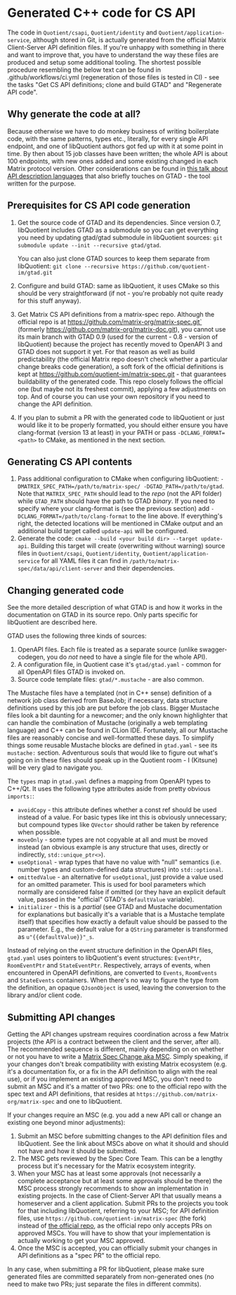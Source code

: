 # Generated C++ code for CS API

The code in `Quotient/csapi`, `Quotient/identity` and
`Quotient/application-service`, although stored in Git, is actually generated
from the official Matrix Client-Server API definition files. If you're unhappy
with something in there and want to improve that, you have to understand the way
these files are produced and setup some additional tooling. The shortest
possible procedure resembling the below text can be found in
.github/workflows/ci.yml (regeneration of those files is tested in CI) - see
the tasks "Get CS API definitions; clone and build GTAD" and
"Regenerate API code".

## Why generate the code at all?

Because otherwise we have to do monkey business of writing boilerplate code,
with the same patterns, types etc., literally, for every single API endpoint,
and one of libQuotient authors got fed up with it at some point in time.
By then about 15 job classes have been written; the whole API is about 100
endpoints, with new ones added and some existing changed in each Matrix protocol
version. Other considerations can be found in
[this talk about API description languages](https://youtu.be/W5TmRozH-rg)
that also briefly touches on GTAD - the tool written for the purpose.

## Prerequisites for CS API code generation

1. Get the source code of GTAD and its dependencies. Since version 0.7,
   libQuotient includes GTAD as a submodule so you can get everything you need
   by updating gtad/gtad submodule in libQuotient sources:
   `git submodule update --init --recursive gtad/gtad`.

   You can also just clone GTAD sources to keep them separate from libQuotient:
   `git clone --recursive https://github.com/quotient-im/gtad.git`
2. Configure and build GTAD: same as libQuotient, it uses CMake so this should
   be very straightforward (if not - you're probably not quite ready for this
   stuff anyway).
3. Get Matrix CS API definitions from a matrix-spec repo. Although the official
   repo is at https://github.com/matrix-org/matrix-spec.git` (formerly
   https://github.com/matrix-org/matrix-doc.git), you cannot use its main branch
   with GTAD 0.9 (used for the current - 0.8 - version of libQuotient) because
   the project has recently moved to OpenAPI 3 and GTAD does not support it yet.
   For that reason as well as build predictability (the official Matrix repo
   doesn't check whether a particular change breaks code generation), a soft
   fork of the official definitions is kept at
   https://github.com/quotient-im/matrix-spec.git - that guarantees buildability
   of the generated code. This repo closely follows the official one (but maybe
   not its freshest commit), applying a few adjustments on top. And of course
   you can use your own repository if you need to change the API definition.
4. If you plan to submit a PR with the generated code to libQuotient or just
   would like it to be properly formatted, you should either ensure you have
   clang-format (version 13 at least) in your PATH or pass
   `-DCLANG_FORMAT=<path>` to CMake, as mentioned in the next section.

## Generating CS API contents

1. Pass additional configuration to CMake when configuring libQuotient:
   `-DMATRIX_SPEC_PATH=/path/to/matrix-spec/ -DGTAD_PATH=/path/to/gtad`.
   Note that `MATRIX_SPEC_PATH` should lead to the _repo_ (not the API folder)
   while `GTAD_PATH` should have the path to GTAD _binary_. If you need
   to specify where your clang-format is (see the previous section) add
   `-DCLANG_FORMAT=/path/to/clang-format` to the line above. If everything's
   right, the detected locations will be mentioned in CMake output and
   an additional build target called `update-api` will be configured.
2. Generate the code: `cmake --build <your build dir> --target update-api`.
   Building this target will create (overwriting without warning) source files
   in `Quotient/csapi`, `Quotient/identity`, `Quotient/application-service` for
   all YAML files it can find in `/path/to/matrix-spec/data/api/client-server`
   and their dependencies.

## Changing generated code

See the more detailed description of what GTAD is and how it works in
the documentation on GTAD in its source repo. Only parts specific for
libQuotient are described here.

GTAD uses the following three kinds of sources:
1. OpenAPI files. Each file is treated as a separate source (unlike
   swagger-codegen, you do _not_ need to have a single file for the whole API).
2. A configuration file, in Quotient case it's `gtad/gtad.yaml` - common for
   all OpenAPI files GTAD is invoked on.
3. Source code template files: `gtad/*.mustache` - are also common.

The Mustache files have a templated (not in C++ sense) definition of a network
job class derived from BaseJob; if necessary, data structure definitions used
by this job are put before the job class. Bigger Mustache files look a bit
daunting for a newcomer; and the only known highlighter that can handle
the combination of Mustache (originally a web templating language) and C++ can
be found in CLion IDE. Fortunately, all our Mustache files are reasonably
concise and well-formatted these days.
To simplify things some reusable Mustache blocks are defined in `gtad.yaml` -
see its `mustache:` section. Adventurous souls that would like to figure out
what's going on in these files should speak up in the Quotient room -
I (Kitsune) will be very glad to navigate you.

The `types` map in `gtad.yaml` defines a mapping from OpenAPI types to C++/Qt.
It uses the following type attributes aside from pretty obvious `imports:`:
* `avoidCopy` - this attribute defines whether a const ref should be used
  instead of a value. For basic types like int this is obviously unnecessary;
  but compound types like `QVector` should rather be taken by reference when
  possible.
* `moveOnly` - some types are not copyable at all and must be moved instead
  (an obvious example is any structure that uses, directly or indirectly,
  `std::unique_ptr<>`).
* `useOptional` - wrap types that have no value with "null" semantics (i.e. number types and
  custom-defined data structures) into `std::optional`.
* `omittedValue` - an alternative for `useOptional`, just provide a value used
  for an omitted parameter. This is used for bool parameters which normally are
  considered false if omitted (or they have an explicit default value, passed
  in the "official" GTAD's `defaultValue` variable).
* `initializer` - this is a _partial_ (see GTAD and Mustache documentation for
  explanations but basically it's a variable that is a Mustache template itself)
  that specifies how exactly a default value should be passed to the parameter.
  E.g., the default value for a `QString` parameter is transformed as `u"{{defaultValue}}"_s`.

Instead of relying on the event structure definition in the OpenAPI files,
`gtad.yaml` uses pointers to libQuotient's event structures: `EventPtr`,
`RoomEventPtr` and `StateEventPtr`. Respectively, arrays of events, when
encountered in OpenAPI definitions, are converted to `Events`, `RoomEvents`
and `StateEvents` containers. When there's no way to figure the type from
the definition, an opaque `QJsonObject` is used, leaving the conversion
to the library and/or client code.

## Submitting API changes

Getting the API changes upstream requires coordination across a few Matrix
projects (the API is a contract between the client and the server, after all).
The recommended sequence is different, mainly depending on on whether or not
you have to write a
[Matrix Spec Change aka MSC](https://matrix.org/docs/spec/proposals). Simply
speaking, if your changes don't break compatibility with existing Matrix
ecosystem (e.g. it's a documentation fix, or a fix in the API definition
to align with the real use), or if you implement an existing approved MSC,
you don't need to submit an MSC and it's a matter of two PRs: one to
the official repo with the spec text and API definitions, that resides at
`https://github.com/matrix-org/matrix-spec` and one to libQuotient.

If your changes require an MSC (e.g. you add a new API call or change
an existing one beyond minor adjustments):

1. Submit an MSC before submitting changes to the API definition files and
   libQuotient. See the link about MSCs above on what it should and should not
   have and how it should be submitted.
2. The MSC gets reviewed by the Spec Core Team. This can be a lengthy process
   but it's necessary for the Matrix ecosystem integrity.
3. When your MSC has at least some approvals (not necessarily a complete
   acceptance but at least some approvals should be there) the MSC process
   strongly recommends to show an implementation in existing projects. In
   the case of Client-Server API that usually means a homeserver and a client
   application. Submit PRs to the projects you took for that including
   libQuotient, referring to your MSC; for API definition files, use
   `https://github.com/quotient-im/matrix-spec` (the fork) instead of
   [the official repo](`https://github.com/matrix-org/matrix-spec`), as
   the official repo only accepts PRs on approved MSCs. You will have to show
   that your implementation is actually working to get your MSC approved.
4. Once the MSC is accepted, you can officially submit your changes in API
   definitions as a "spec PR" to the official repo.

In any case, when submitting a PR for libQuotient, please make sure generated
files are committed separately from non-generated ones (no need to make two PRs;
just separate the files in different commits).
